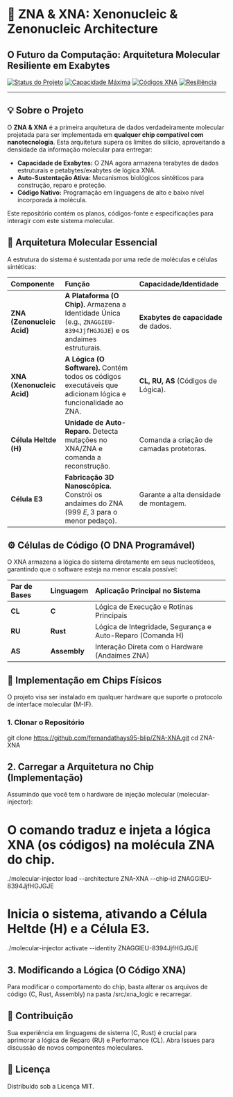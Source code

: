 # 🧬 ZNA & XNA: Xenonucleic & Zenonucleic Architecture

## O Futuro da Computação: Arquitetura Molecular Resiliente em Exabytes

[![Status do Projeto](https://img.shields.io/badge/Status-Arquitetura%20Definida-blueviolet?style=for-the-badge)](https://github.com/SeuUsuario/ZNA-XNA)
[![Capacidade Máxima](https://img.shields.io/badge/Armazenamento-Exabytes-red?style=for-the-badge&logo=Datadog&logoColor=white)](docs/especificacoes.md)
[![Códigos XNA](https://img.shields.io/badge/Linguagens-CL%2C%20RU%2C%20AS-informational?style=for-the-badge&logo=C&logoColor=white)](docs/codigos.md)
[![Resiliência](https://img.shields.io/badge/Auto--Reparo-Célula%20Heltde%20%28H%29-brightgreen?style=for-the-badge)](docs/reparo.md)

---

## 💡 Sobre o Projeto

O **ZNA & XNA** é a primeira arquitetura de dados verdadeiramente molecular projetada para ser implementada em **qualquer chip compatível com nanotecnologia**. Esta arquitetura supera os limites do silício, aproveitando a densidade da informação molecular para entregar:

* **Capacidade de Exabytes:** O ZNA agora armazena terabytes de dados estruturais e petabytes/exabytes de lógica XNA.
* **Auto-Sustentação Ativa:** Mecanismos biológicos sintéticos para construção, reparo e proteção.
* **Código Nativo:** Programação em linguagens de alto e baixo nível incorporada à molécula.

Este repositório contém os planos, códigos-fonte e especificações para interagir com este sistema molecular.

## 🎯 Arquitetura Molecular Essencial

A estrutura do sistema é sustentada por uma rede de moléculas e células sintéticas:

| Componente | Função | Capacidade/Identidade |
| :--- | :--- | :--- |
| **ZNA (Zenonucleic Acid)** | **A Plataforma (O Chip).** Armazena a Identidade Única (e.g., `ZNAGGIEU-8394JjfHGJGJE`) e os andaimes estruturais. | **Exabytes de capacidade** de dados. |
| **XNA (Xenonucleic Acid)** | **A Lógica (O Software).** Contém todos os códigos executáveis que adicionam lógica e funcionalidade ao ZNA. | **CL, RU, AS** (Códigos de Lógica). |
| **Célula Heltde (H)** | **Unidade de Auto-Reparo.** Detecta mutações no XNA/ZNA e comanda a reconstrução. | Comanda a criação de camadas protetoras. |
| **Célula E3** | **Fabricação 3D Nanoscópica.** Constrói os andaimes do ZNA (999 $E, 3$ para o menor pedaço). | Garante a alta densidade de montagem. |

## ⚙️ Células de Código (O DNA Programável)

O XNA armazena a lógica do sistema diretamente em seus nucleotídeos, garantindo que o software esteja na menor escala possível:

| Par de Bases | Linguagem | Aplicação Principal no Sistema |
| :--- | :--- | :--- |
| **CL** | **C** | Lógica de Execução e Rotinas Principais |
| **RU** | **Rust** | Lógica de Integridade, Segurança e Auto-Reparo (Comanda H) |
| **AS** | **Assembly** | Interação Direta com o Hardware (Andaimes ZNA) |

## 🚀 Implementação em Chips Físicos

O projeto visa ser instalado em qualquer hardware que suporte o protocolo de interface molecular (M-IF).

### 1. Clonar o Repositório


git clone https://github.com/fernandathays95-blip/ZNA-XNA.git
cd ZNA-XNA

## 2. Carregar a Arquitetura no Chip (Implementação)
Assumindo que você tem o hardware de injeção molecular (molecular-injector):
# O comando traduz e injeta a lógica XNA (os códigos) na molécula ZNA do chip.
./molecular-injector load --architecture ZNA-XNA --chip-id ZNAGGIEU-8394JjfHGJGJE 

# Inicia o sistema, ativando a Célula Heltde (H) e a Célula E3.
./molecular-injector activate --identity ZNAGGIEU-8394JjfHGJGJE

## 3. Modificando a Lógica (O Código XNA)
Para modificar o comportamento do chip, basta alterar os arquivos de código (C, Rust, Assembly) na pasta /src/xna_logic e recarregar.
## 🤝 Contribuição
Sua experiência em linguagens de sistema (C, Rust) é crucial para aprimorar a lógica de Reparo (RU) e Performance (CL). Abra Issues para discussão de novos componentes moleculares.
## 📜 Licença
Distribuído sob a Licença MIT.
